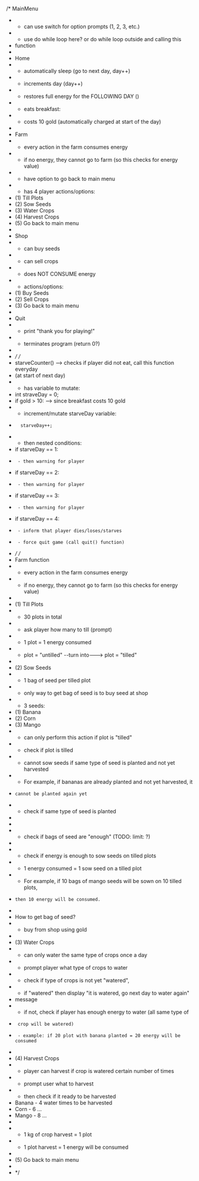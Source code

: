 
  /* MainMenu
   * - can use switch for option prompts (1, 2, 3, etc.)
   * - use do while loop here? or do while loop outside and calling this
   * function
   *
   * Home
   * - automatically sleep (go to next day, day++)
   * - increments day (day++)
   * - restores full energy for the FOLLOWING DAY ()
   * - eats breakfast:
   *   - costs 10 gold (automatically charged at start of the day)
   *
   * Farm
   * - every action in the farm consumes energy
   * - if no energy, they cannot go to farm (so this checks for energy value)
   * - have option to go back to main menu
   * - has 4 player actions/options:
   *   (1) Till Plots
   *   (2) Sow Seeds
   *   (3) Water Crops
   *   (4) Harvest Crops
   *   (5) Go back to main menu
   *
   * Shop
   * - can buy seeds
   * - can sell crops
   * - does NOT CONSUME energy
   * - actions/options:
   *   (1) Buy Seeds
   *   (2) Sell Crops
   *   (3) Go back to main menu
   *
   * Quit
   * - print "thank you for playing!"
   * - terminates program (return 0?)
   *
   * */
/*
 * starveCounter() --> checks if player did not eat, call this function everyday
 * (at start of next day)
 * - has variable to mutate:
 *   int straveDay = 0;
 * if gold > 10: --> since breakfast costs 10 gold
 *  - increment/mutate starveDay variable:
 *       starveDay++;
 *  - then nested conditions:
 *    if starveDay == 1:
 *      - then warning for player
 *    if starveDay == 2:
 *      - then warning for player
 *    if starveDay == 3:
 *      - then warning for player
 *    if starveDay == 4:
 *      - inform that player dies/loses/starves
 *      - force quit game (call quit() function)
 * */
/*
 * Farm function
 * - every action in the farm consumes energy
 * - if no energy, they cannot go to farm (so this checks for energy value)
 *
 * (1) Till Plots
 * - 30 plots in total
 * - ask player how many to till (prompt)
 * - 1 plot = 1 energy consumed
 * - plot = "untilled" --turn into---> plot = "tilled"
 *
 * (2) Sow Seeds
 * - 1 bag of seed per tilled plot
 * - only way to get bag of seed is to buy seed at shop
 * - 3 seeds:
 *   (1) Banana
 *   (2) Corn
 *   (3) Mango
 * - can only perform this action if plot is "tilled"
 *   - check if plot is tilled
 * - cannot sow seeds if same type of seed is planted and not yet harvested
 *   - For example, if bananas are already planted and not yet harvested, it
 *     cannot be planted again yet
 *   - check if same type of seed is planted
 *
 *
 * - check if bags of seed are "enough" (TODO: limit: ?)
 *
 * - check if energy is enough to sow seeds on tilled plots
 *   - 1 energy consumed = 1 sow seed on a tilled plot
 *   - For example, if 10 bags of mango seeds will be sown on 10 tilled plots,
 *     then 10 energy will be consumed.
 *
 *  How to get bag of seed?
 * - buy from shop using gold
 *
 * (3) Water Crops
 * - can only water the same type of crops once a day
 *  - prompt player what type of crops to water
 *  - check if type of crops is not yet "watered",
 *    - if "watered" then display "it is watered, go next day to water again"
 * message
 *    - if not, check if player has enough energy to water (all same type of
 *      crop will be watered)
 *      - example: if 20 plot with banana planted = 20 energy will be consumed
 *
 * (4) Harvest Crops
 * - player can harvest if crop is watered certain number of times
 *   - prompt user what to harvest
 *   - then check if it ready to be harvested
 *   Banana - 4 water times to be harvested
 *   Corn - 6 ...
 *   Mango - 8 ...
 *
 * - 1 kg of crop harvest = 1 plot
 * - 1 plot harvest = 1 energy will be consumed
 *
 * (5) Go back to main menu
 *
 * */
